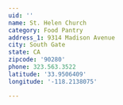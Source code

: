 ```yaml
---
uid: ''
name: St. Helen Church
category: Food Pantry
address_1: 9314 Madison Avenue
city: South Gate
state: CA
zipcode: '90280'
phone: 323.563.3522
latitude: '33.9506409'
longitude: '-118.2138075'

---
```

